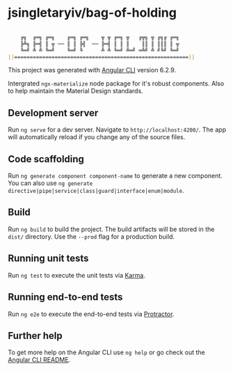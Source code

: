 # jsingletaryiv/bag-of-holding

```markdown

    ╔╗  ╔═╗ ╔═╗    ╔═╗ ╔═╗    ╦ ╦ ╔═╗ ╦   ╔╦╗ ╦ ╔╗╔ ╔═╗
    ╠╩╗ ╠═╣ ║ ╦ ── ║ ║ ╠╣  ── ╠═╣ ║ ║ ║    ║║ ║ ║║║ ║ ╦
    ╚═╝ ╩ ╩ ╚═╝    ╚═╝ ╚      ╩ ╩ ╚═╝ ╩═╝ ═╩╝ ╩ ╝╚╝ ╚═╝
||========================================================||
```

This project was generated with [Angular CLI](https://github.com/angular/angular-cli) version 6.2.9.

Intergrated `ngx-materialize` node package for it's robust components. Also to help maintain the Material Design standards.

## Development server

Run `ng serve` for a dev server. Navigate to `http://localhost:4200/`. The app will automatically reload if you change any of the source files.

## Code scaffolding

Run `ng generate component component-name` to generate a new component. You can also use `ng generate directive|pipe|service|class|guard|interface|enum|module`.

## Build

Run `ng build` to build the project. The build artifacts will be stored in the `dist/` directory. Use the `--prod` flag for a production build.

## Running unit tests

Run `ng test` to execute the unit tests via [Karma](https://karma-runner.github.io).

## Running end-to-end tests

Run `ng e2e` to execute the end-to-end tests via [Protractor](http://www.protractortest.org/).

## Further help

To get more help on the Angular CLI use `ng help` or go check out the [Angular CLI README](https://github.com/angular/angular-cli/blob/master/README.md).
